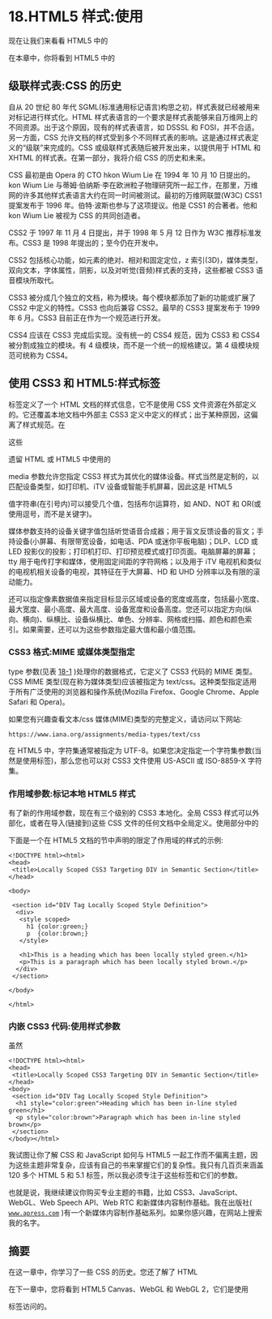 # 18.HTML5 样式:使用

现在让我们来看看 HTML5 中的

在本章中，你将看到 HTML5 中的

## 级联样式表:CSS 的历史

自从 20 世纪 80 年代 SGML(标准通用标记语言)构思之初，样式表就已经被用来对标记进行样式化。HTML 样式表语言的一个要求是样式表能够来自万维网上的不同资源。出于这个原因，现有的样式表语言，如 DSSSL 和 FOSI，并不合适。另一方面，CSS 允许文档的样式受到多个不同样式表的影响。这是通过样式表定义的“级联”来完成的。CSS 或级联样式表随后被开发出来，以提供用于 HTML 和 XHTML 的样式表。在第一部分，我将介绍 CSS 的历史和未来。

CSS 最初是由 Opera 的 CTO hkon Wium Lie 在 1994 年 10 月 10 日提出的。kon Wium Lie 与蒂姆·伯纳斯·李在欧洲粒子物理研究所一起工作，在那里，万维网的许多其他样式表语言大约在同一时间被测试。最初的万维网联盟(W3C) CSS1 提案发布于 1996 年。伯特·波斯也参与了这项提议。他是 CSS1 的合著者。他和 kon Wium Lie 被视为 CSS 的共同创造者。

CSS2 于 1997 年 11 月 4 日提出，并于 1998 年 5 月 12 日作为 W3C 推荐标准发布。CSS3 是 1998 年提出的；至今仍在开发中。

CSS2 包括核心功能，如元素的绝对、相对和固定定位，z 索引(3D)，媒体类型，双向文本，字体属性，阴影，以及对听觉(音频)样式表的支持，这些都被 CSS3 语音模块所取代。

CSS3 被分成几个独立的文档，称为模块。每个模块都添加了新的功能或扩展了 CSS2 中定义的特性。CSS3 也向后兼容 CSS2。最早的 CSS3 提案发布于 1999 年 6 月。CSS3 目前正在作为一个规范进行开发。

CSS4 应该在 CSS3 完成后实现。没有统一的 CSS4 规范，因为 CSS3 和 CSS4 被分割成独立的模块。有 4 级模块，而不是一个统一的规格建议。第 4 级模块规范可统称为 CSS4。

## 使用 CSS3 和 HTML5:样式标签

标签定义了一个 HTML 文档的样式信息，它不是使用 CSS 文件资源在外部定义的。它还覆盖本地文档中外部主 CSS3 定义中定义的样式；出于某种原因，这偏离了样式规范。在

这些

遗留 HTML 或 HTML5 中使用的

media 参数允许您指定 CSS3 样式为其优化的媒体设备。样式当然是定制的，以匹配设备类型，如打印机、iTV 设备或智能手机屏幕，因此这是 HTML5 

值字符串(在引号内)可以接受几个值，包括布尔运算符，如 AND、NOT 和 OR(或使用逗号，而不是关键字)。

媒体参数支持的设备关键字值包括听觉语音合成器；用于盲文反馈设备的盲文；手持设备(小屏幕、有限带宽设备，如电话、PDA 或迷你平板电脑)；DLP、LCD 或 LED 投影仪的投影；打印机打印、打印预览模式或打印页面。电脑屏幕的屏幕；tty 用于电传打字和媒体，使用固定间距的字符网格；以及用于 iTV 电视机和类似的电视机相关设备的电视，其特征在于大屏幕、HD 和 UHD 分辨率以及有限的滚动能力。

还可以指定像素数据值来指定目标显示区域或设备的宽度或高度，包括最小宽度、最大宽度、最小高度、最大高度、设备宽度和设备高度。您还可以指定方向(纵向、横向)、纵横比、设备纵横比、单色、分辨率、网格或扫描、颜色和颜色索引。如果需要，还可以为这些参数指定最大值和最小值范围。

### CSS3 格式:MIME 或媒体类型指定

type 参数(见表 [18-1](#Tab1) )处理你的数据格式，它定义了 CSS3 代码的 MIME 类型。CSS MIME 类型(现在称为媒体类型)应该被指定为 text/css。这种类型指定适用于所有广泛使用的浏览器和操作系统(Mozilla Firefox、Google Chrome、Apple Safari 和 Opera)。

如果您有兴趣查看文本/css 媒体(MIME)类型的完整定义，请访问以下网站:

```
https://www.iana.org/assignments/media-types/text/css

```

在 HTML5 中，字符集通常被指定为 UTF-8。如果您决定指定一个字符集参数(当然是使用<link>标签)，那么您也可以对 CSS3 文件使用 US-ASCII 或 ISO-8859-X 字符集。

### 作用域参数:标记本地 HTML5 样式

有了新的作用域参数，现在有三个级别的 CSS3 本地化。全局 CSS3 样式可以外部化，或者在导入(链接到)这些 CSS 文件的任何文档中全局定义。使用部分中的

下面是一个在 HTML5 文档的节中声明的限定了作用域的样式的示例:

```
<!DOCTYPE html><html>
<head>
 <title>Locally Scoped CSS3 Targeting DIV in Semantic Section</title>
</head>

<body>

 <section id="DIV Tag Locally Scoped Style Definition">
  <div>
   <style scoped>
     h1 {color:green;}
     p  {color:brown;}
   </style>

   <h1>This is a heading which has been locally styled green.</h1>
   <p>This is a paragraph which has been locally styled brown.</p>
  </div>
 </section>

</body>

</html>

```

### 内嵌 CSS3 代码:使用样式参数

虽然

```
<!DOCTYPE html><html>
<head>
 <title>Locally Scoped CSS3 Targeting DIV in Semantic Section</title>
</head>
<body>
 <section id="DIV Tag Locally Scoped Style Definition">
  <h1 style="color:green">Heading which has been in-line styled green</h1>
  <p style="color:brown">Paragraph which has been in-line styled brown</p>
 </section>
</body></html>

```

我试图让你了解 CSS 和 JavaScript 如何与 HTML5 一起工作而不偏离主题，因为这些主题非常复杂，应该有自己的书来掌握它们的复杂性。我只有几百页来涵盖 120 多个 HTML 5 和 5.1 标签，所以我必须专注于这些标签和它们的参数。

也就是说，我继续建议你购买专业主题的书籍，比如 CSS3、JavaScript、WebGL、Web Speech API、Web RTC 和新媒体内容制作基础。我在出版社( [`www.apress.com`](http://www.apress.com) )有一个新媒体内容制作基础系列。如果你感兴趣，在网站上搜索我的名字。

## 摘要

在这一章中，你学习了一些 CSS 的历史。您还了解了 HTML 

在下一章中，您将看到 HTML5 Canvas、WebGL 和 WebGL 2，它们是使用

<canvas>标签访问的。</canvas>
